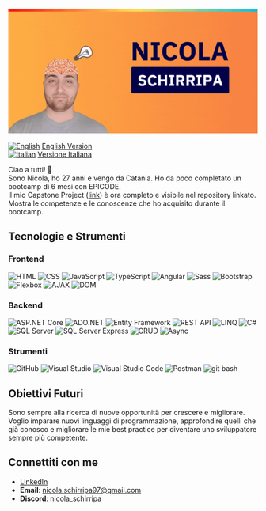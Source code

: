 ![Banner](image/Barner-github.gif)


[![English](https://user-images.githubusercontent.com/104776344/191293601-7bbf8e42-23d5-4c78-bcda-77dcb0541c4a.png)](README.en.md) [English Version](README.en.md)  
[![Italian](https://user-images.githubusercontent.com/104776344/191293648-8128d014-5c9f-48c6-ae6f-3b273fc9263a.png)](README.md) [Versione Italiana](README.md)



Ciao a tutti! 👋  
Sono Nicola, ho 27 anni e vengo da Catania. Ho da poco completato un bootcamp di 6 mesi con EPICODE.  
Il mio Capstone Project ([link](https://github.com/nicherri/Capstone-Finale.git)) è ora completo e visibile nel repository linkato. Mostra le competenze e le conoscenze che ho acquisito durante il bootcamp.

## Tecnologie e Strumenti
### Frontend
![HTML](https://img.shields.io/badge/-HTML5-E34F26?logo=html5&logoColor=white) ![CSS](https://img.shields.io/badge/-CSS3-1572B6?logo=css3&logoColor=white) ![JavaScript](https://img.shields.io/badge/-JavaScript-F7DF1E?logo=javascript&logoColor=black) ![TypeScript](https://img.shields.io/badge/-TypeScript-3178C6?logo=typescript&logoColor=white) ![Angular](https://img.shields.io/badge/-Angular-DD0031?logo=angular&logoColor=white) ![Sass](https://img.shields.io/badge/-Sass-CC6699?logo=sass&logoColor=white) ![Bootstrap](https://img.shields.io/badge/-Bootstrap-563D7C?logo=bootstrap&logoColor=white) ![Flexbox](https://img.shields.io/badge/-Flexbox-1572B6?logo=css3&logoColor=white) ![AJAX](https://img.shields.io/badge/-AJAX-1572B6?logo=css3&logoColor=white) ![DOM](https://img.shields.io/badge/-DOM-F7DF1E?logo=javascript&logoColor=black)

### Backend
![ASP.NET Core](https://img.shields.io/badge/-ASP.NET_Core-512BD4?logo=.net&logoColor=white) ![ADO.NET](https://img.shields.io/badge/-ADO.NET-512BD4?logo=.net&logoColor=white) ![Entity Framework](https://img.shields.io/badge/-Entity_Framework-512BD4?logo=.net&logoColor=white) ![REST API](https://img.shields.io/badge/-REST_API-512BD4?logo=.net&logoColor=white) ![LINQ](https://img.shields.io/badge/-LINQ-512BD4?logo=.net&logoColor=white) ![C#](https://img.shields.io/badge/-C%23-239120?logo=c-sharp&logoColor=white) ![SQL Server](https://img.shields.io/badge/-SQL_Server-CC2927?logo=microsoft-sql-server&logoColor=white) ![SQL Server Express](https://img.shields.io/badge/-SQL_Server_Express-CC2927?logo=microsoft-sql-server&logoColor=white) ![CRUD](https://img.shields.io/badge/-CRUD-512BD4?logo=.net&logoColor=white) ![Async](https://img.shields.io/badge/-Async-3178C6?logo=typescript&logoColor=white)

### Strumenti
![GitHub](https://img.shields.io/badge/-GitHub-181717?logo=github&logoColor=white) ![Visual Studio](https://img.shields.io/badge/-Visual_Studio-5C2D91?logo=visual-studio&logoColor=white) ![Visual Studio Code](https://img.shields.io/badge/-VS_Code-007ACC?logo=visual-studio-code&logoColor=white) ![Postman](https://img.shields.io/badge/-Postman-FF6C37?logo=postman&logoColor=white) ![git bash](https://img.shields.io/badge/-git_bash-181717?logo=git&logoColor=white)

## Obiettivi Futuri
Sono sempre alla ricerca di nuove opportunità per crescere e migliorare. Voglio imparare nuovi linguaggi di programmazione, approfondire quelli che già conosco e migliorare le mie best practice per diventare uno sviluppatore sempre più competente.

## Connettiti con me
- [LinkedIn](https://www.linkedin.com/in/nicola-schirripa/)
- **Email**: [nicola.schirripa97@gmail.com](mailto:nicola.schirripa97@gmail.com)  
- **Discord**: nicola_schirripa

